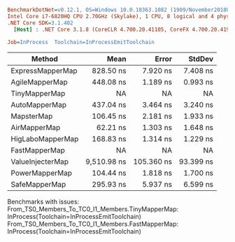 ``` ini

BenchmarkDotNet=v0.12.1, OS=Windows 10.0.18363.1082 (1909/November2018Update/19H2)
Intel Core i7-6820HQ CPU 2.70GHz (Skylake), 1 CPU, 8 logical and 4 physical cores
.NET Core SDK=3.1.402
  [Host] : .NET Core 3.1.8 (CoreCLR 4.700.20.41105, CoreFX 4.700.20.41903), X64 RyuJIT

Job=InProcess  Toolchain=InProcessEmitToolchain  

```
|           Method |        Mean |      Error |    StdDev |
|----------------- |------------:|-----------:|----------:|
| ExpressMapperMap |   828.50 ns |   7.920 ns |  7.408 ns |
|   AgileMapperMap |   448.08 ns |   1.189 ns |  0.993 ns |
|    TinyMapperMap |          NA |         NA |        NA |
|    AutoMapperMap |   437.04 ns |   3.464 ns |  3.240 ns |
|       MapsterMap |   106.45 ns |   2.181 ns |  1.933 ns |
|     AirMapperMap |    62.21 ns |   1.303 ns |  1.648 ns |
| HigLaboMapperMap |   168.83 ns |   1.314 ns |  1.229 ns |
|    FastMapperMap |          NA |         NA |        NA |
| ValueInjecterMap | 9,510.98 ns | 105.360 ns | 93.399 ns |
|   PowerMapperMap |   104.44 ns |   1.818 ns |  1.700 ns |
|    SafeMapperMap |   295.93 ns |   5.937 ns |  6.599 ns |

Benchmarks with issues:
  From_TS0_Members_To_TC0_I1_Members.TinyMapperMap: InProcess(Toolchain=InProcessEmitToolchain)
  From_TS0_Members_To_TC0_I1_Members.FastMapperMap: InProcess(Toolchain=InProcessEmitToolchain)
